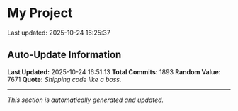 # My Project


Last updated: 2025-10-24 16:25:37












































































































































































































































































































































































































































































































































































































































































































































































































































































































































































































































































































































































































































































































































































































































































































































































































































































































































































































































































































































































































































































































































































































































































































































































## Auto-Update Information

**Last Updated:** 2025-10-24 16:51:13
**Total Commits:** 1893
**Random Value:** 7671
**Quote:** _Shipping code like a boss._

---
_This section is automatically generated and updated._